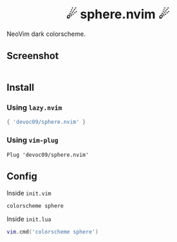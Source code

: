 <div align="center">
    <h1>☄ sphere.nvim ☄</h1>
</div>


NeoVim dark colorscheme.

## Screenshot
<div align="center">
    <img src="")
" />
</div>


## Install
### Using `lazy.nvim`
```lua
{ 'devoc09/sphere.nvim' }
```

### Using `vim-plug`
```vim
Plug 'devoc09/sphere.nvim'
```

## Config
Inside `init.vim`
```vim
colorscheme sphere
```

Inside `init.lua`
```lua
vim.cmd('colorscheme sphere')
```

<!-- If you using [`lualine`](https://github.com/nvim-lualine/lualine.nvim), you can alse enable the provided theme -->
<!-- ```lua -->
<!-- require('lualine').setup { -->
<!--     options = { -->
<!--         -- ... -->
<!--         theme = 'lflops' -->
<!--         -- ... -->
<!--     } -->
<!-- } -->
<!-- ``` -->
